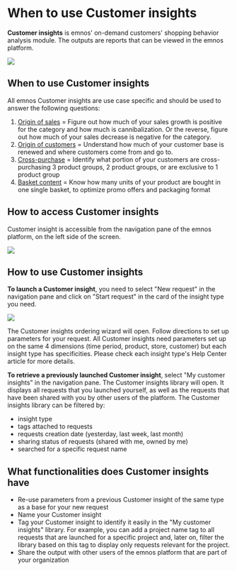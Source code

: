 # When to use Customer insights

**Customer insights** is emnos' on-demand customers' shopping behavior analysis module. The outputs are reports that can be viewed in the emnos platform.

![](images/customer-insights-outputs-2c0cb6.png)

## When to use Customer insights

All emnos Customer insights are use case specific and should be used to answer the following questions:

1. [Origin of sales](https://help.emnos.com/help/origin-of-sales "Origin of sales") = Figure out how much of your sales growth is positive for the category and how much is cannibalization. Or the reverse, figure out how much of your sales decrease is negative for the category.
2. [Origin of customers](https://help.emnos.com/help/origin-of-customers "Origin of customers") = Understand how much of your customer base is renewed and where customers come from and go to.
3. [Cross-purchase](https://help.emnos.com/help/cross-purchase "Cross-purchase") = Identify what portion of your customers are cross-purchasing 3 product groups, 2 product groups, or are exclusive to 1 product group
4. [Basket content](https://help.emnos.com/help/basket-content "Basket content") = Know how many units of your product are bought in one single basket, to optimize promo offers and packaging format

## How to access Customer insights

Customer insight is accessible from the navigation pane of the emnos platform, on the left side of the screen.

![](images/1735306611505.png)

## How to use Customer insights

**To launch a Customer insight**, you need to select "New request" in the navigation pane and click on "Start request" in the card of the insight type you need.

![](images/1742315254185.png)

The Customer insights ordering wizard will open. Follow directions to set up parameters for your request. All Customer insights need parameters set up on the same 4 dimensions (time period, product, store, customer) but each insight type has specificities. Please check each insight type's Help Center article for more details.

**To retrieve a previously launched Customer insight**, select "My customer insights" in the navigation pane. The Customer insights library will open. It displays all requests that you launched yourself, as well as the requests that have been shared with you by other users of the platform. The Customer insights library can be filtered by:

* insight type
* tags attached to requests
* requests creation date (yesterday, last week, last month)
* sharing status of requests (shared with me, owned by me)
* searched for a specific request name

## What functionalities does Customer insights have

* Re-use parameters from a previous Customer insight of the same type as a base for your new request
* Name your Customer insight
* Tag your Customer insight to identify it easily in the "My customer insights" library. For example, you can add a project name tag to all requests that are launched for a specific project and, later on, filter the library based on this tag to display only requests relevant for the project.
* Share the output with other users of the emnos platform that are part of your organization
